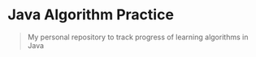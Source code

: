 # Java Algorithm Practice

> My personal repository to track progress of learning algorithms in Java
